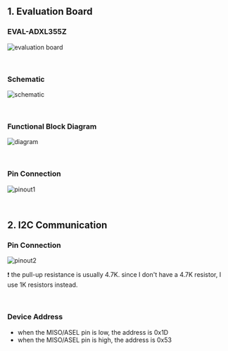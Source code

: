 ## 1. Evaluation Board
### EVAL-ADXL355Z
![evaluation board](https://user-images.githubusercontent.com/57129682/140690788-9db11b06-7ac7-4f32-a498-0e566c6349ba.png)

<br />

### Schematic
![schematic](https://user-images.githubusercontent.com/57129682/140691135-de2c512b-7206-4205-b7bd-8b2681c1cfaf.png)

<br />

### Functional Block Diagram
![diagram](https://user-images.githubusercontent.com/57129682/140726568-d8b61f95-4ebb-43cd-b4dd-54bcab22ce31.png)

<br />

### Pin Connection
![pinout1](https://user-images.githubusercontent.com/57129682/141144862-0b354b08-8b5b-4d64-a793-fa3bfb4a58a9.png)

<br />

## 2. I2C Communication
### Pin Connection
![pinout2](https://user-images.githubusercontent.com/57129682/141144880-79dde2ea-4680-4ae8-adee-db2da5898b00.png)

:exclamation: the pull-up resistance is usually 4.7K. since I don't have a 4.7K resistor, I use 1K resistors instead. 

<br />

### Device Address
- when the MISO/ASEL pin is low,  the address is 0x1D
- when the MISO/ASEL pin is high, the address is 0x53
